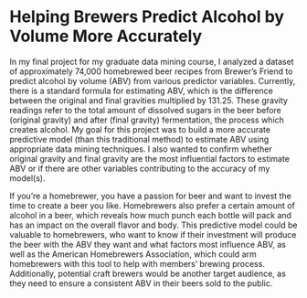 # Helping Brewers Predict Alcohol by Volume More Accurately

In my final project for my graduate data mining course, I analyzed a dataset of approximately 74,000 homebrewed beer recipes from Brewer’s Friend to predict alcohol by volume (ABV) from various predictor variables. Currently, there is a standard formula for estimating ABV, which is the difference between the original and final gravities multiplied by 131.25. These gravity readings refer to the total amount of dissolved sugars in the beer before (original gravity) and after (final gravity) fermentation, the process which creates alcohol. My goal for this project was to build a more accurate predictive model (than this traditional method) to estimate ABV using appropriate data mining techniques. I also wanted to confirm whether original gravity and final gravity are the most influential factors to estimate ABV or if there are other variables contributing to the accuracy of my model(s). 

If you’re a homebrewer, you have a passion for beer and want to invest the time to create a beer you like. Homebrewers also prefer a certain amount of alcohol in a beer, which reveals how much punch each bottle will pack and has an impact on the overall flavor and body. This predictive model could be valuable to homebrewers, who want to know if their investment will produce the beer with the ABV they want and what factors most influence ABV, as well as the American Homebrewers Association, which could arm homebrewers with this tool to help with members’ brewing process. Additionally, potential craft brewers would be another target audience, as they need to ensure a consistent ABV in their beers sold to the public.  
